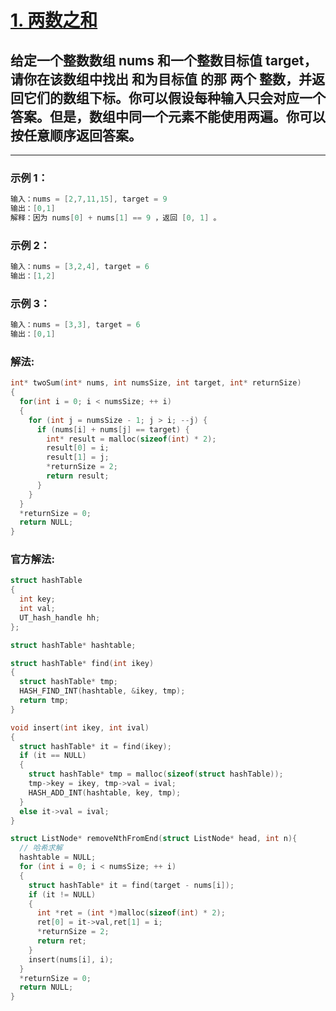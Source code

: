 # **[1. 两数之和](https://leetcode-cn.com/problems/two-sum/)**

##  给定一个整数数组 nums 和一个整数目标值 target，请你在该数组中找出 和为目标值 的那 两个 整数，并返回它们的数组下标。你可以假设每种输入只会对应一个答案。但是，数组中同一个元素不能使用两遍。你可以按任意顺序返回答案。

---

### **示例 1：**

```c
输入：nums = [2,7,11,15], target = 9
输出：[0,1]
解释：因为 nums[0] + nums[1] == 9 ，返回 [0, 1] 。
```

### **示例 2：**

```c
输入：nums = [3,2,4], target = 6
输出：[1,2]
```

### **示例 3：**

```c
输入：nums = [3,3], target = 6
输出：[0,1]
```

### **解法:**

```c
int* twoSum(int* nums, int numsSize, int target, int* returnSize)
{
  for(int i = 0; i < numsSize; ++ i)
  {
    for (int j = numsSize - 1; j > i; --j) {
      if (nums[i] + nums[j] == target) {
        int* result = malloc(sizeof(int) * 2);
        result[0] = i;
        result[1] = j;
        *returnSize = 2;
        return result;
      }
    }
  }
  *returnSize = 0;
  return NULL;
}
```

### **官方解法:**

```c
struct hashTable
{
  int key;
  int val;
  UT_hash_handle hh;
};

struct hashTable* hashtable;

struct hashTable* find(int ikey)
{
  struct hashTable* tmp;
  HASH_FIND_INT(hashtable, &ikey, tmp);
  return tmp;
}

void insert(int ikey, int ival)
{
  struct hashTable* it = find(ikey);
  if (it == NULL)
  {
    struct hashTable* tmp = malloc(sizeof(struct hashTable));
    tmp->key = ikey, tmp->val = ival;
    HASH_ADD_INT(hashtable, key, tmp);
  }
  else it->val = ival;
}

struct ListNode* removeNthFromEnd(struct ListNode* head, int n){
  // 哈希求解
  hashtable = NULL;
  for (int i = 0; i < numsSize; ++ i)
  {
    struct hashTable* it = find(target - nums[i]);
    if (it != NULL)
    {
      int *ret = (int *)malloc(sizeof(int) * 2);
      ret[0] = it->val,ret[1] = i;
      *returnSize = 2;
      return ret;
    }
    insert(nums[i], i);
  }
  *returnSize = 0;
  return NULL;
}
```
